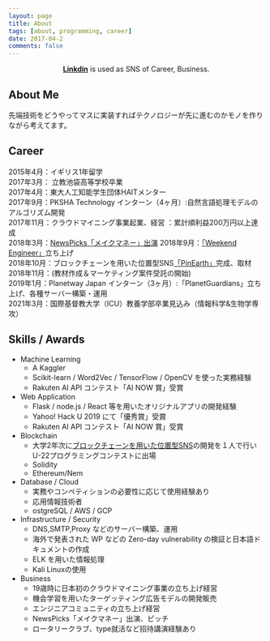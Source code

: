 ```yaml
---
layout: page
title: About 
tags: [about, programming, career]
date: 2017-04-2
comments: false
---
```

    
<center>
<a href="www.linkedin.com/in/ahpjop"><b>Linkdin</b></a> is used as SNS of Career, Business.
</center>
  

## About Me
先端技術をどうやってマスに実装すればテクノロジーが先に進むのかモノを作りながら考えてます。  

## Career
  
2015年4月：イギリス1年留学  
2017年3月： 立教池袋高等学校卒業  
2017年4月：東大人工知能学生団体HAITメンター  
2017年9月：PKSHA Technology インターン（4ヶ月）:自然言語処理モデルのアルゴリズム開発  
2017年11月：クラウドマイニング事業起業、経営 ：累計順利益200万円以上達成  
2018年3月：[NewsPicks「メイクマネー」出演](https://newspicks.com/news/2980526/body/)
2018年9月：[「Weekend Engineer」]( https://seven0525.github.io/we/)立ち上げ  
2018年10月：ブロックチェーンを用いた位置型SNS[「PinEarth」](https://github.com/seven0525/pinearth)完成、取材  
2018年11月：(教材作成＆マーケティング案件受託の開始)　　  
2019年1月：Planetway Japan インターン（3ヶ月）:「PlanetGuardians」立ち上げ、各種サーバー構築・運用   
2021年3月：国際基督教大学（ICU）教養学部卒業見込み（情報科学&生物学専攻）    


## Skills / Awards
* Machine Learning
	* A Kaggler
	* Scikit-learn / Word2Vec / TensorFlow / OpenCV を使った実務経験
	* Rakuten AI API コンテスト「AI NOW 賞」受賞
* Web Application
	* Flask / node.js / React 等を用いたオリジナルアプリの開発経験
	* Yahoo! Hack U 2019 にて「優秀賞」受賞
	* Rakuten AI API コンテスト「AI NOW 賞」受賞	
* Blockchain
	* 大学2年次に[ブロックチェーンを用いた位置型SNS](https://github.com/seven0525/pinearth)の開発を１人で行いU-22プログラミングコンテストに出場
	* Solidity
	* Ethereum/Nem
* Database / Cloud
	* 実務やコンペティションの必要性に応じて使用経験あり
	* 応用情報技術者
	* ostgreSQL / AWS / GCP
* Infrastructure / Security
	* DNS,SMTP,Proxy などのサーバー構築、運用
	* 海外で発表された WP などの Zero-day vulnerability の検証と日本語ドキュメントの作成
	* ELK を用いた情報処理
	* Kali Linuxの使用
* Business
	* 19歳時に日本初のクラウドマイニング事業の立ち上げ経営
	* 機会学習を用いたターゲッティング広告モデルの開発販売
	* エンジニアコミュニティの立ち上げ経営
	* NewsPicks「メイクマネー」出演、ピッチ
	* ロータリークラブ、type就活など招待講演経験あり